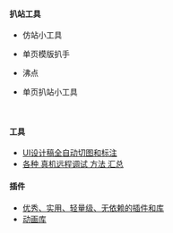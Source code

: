 #### 扒站工具

* 仿站小工具

* 单页模版扒手

* 沸点

* 单页扒站小工具

  ​

#### 工具

* [UI设计稿全自动切图和标注](https://github.com/jawil/blog/issues/11)
* [各种 真机远程调试 方法 汇总](https://github.com/jieyou/remote_inspect_web_on_real_device)

#### 插件

* [优秀、实用、轻量级、无依赖的插件和库](https://github.com/jawil/blog/issues/10)
* [动画库](http://www.css88.com/archives/7389)


